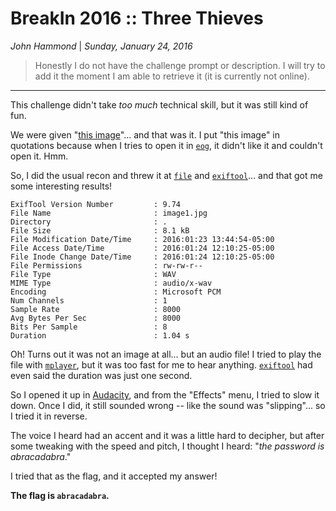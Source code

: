 __BreakIn 2016 :: Three Thieves__
================

_John Hammond_ | _Sunday, January 24, 2016_ 


> Honestly I do not have the challenge prompt or description. I will try to add it the moment I am able to retrieve it (it is currently not online).


----------

This challenge didn't take _too much_ technical skill, but it was still kind of fun.

We were given "[this image](image1.jpg)"... and that was it. I put "this image" in quotations because when I tries to open it in [`eog`][eog], it didn't like it and couldn't open it. Hmm.

So, I did the usual recon and threw it at [`file`][file] and [`exiftool`][exiftool]... and that got me some interesting results!

```
ExifTool Version Number         : 9.74
File Name                       : image1.jpg
Directory                       : .
File Size                       : 8.1 kB
File Modification Date/Time     : 2016:01:23 13:44:54-05:00
File Access Date/Time           : 2016:01:24 12:10:25-05:00
File Inode Change Date/Time     : 2016:01:24 12:10:25-05:00
File Permissions                : rw-rw-r--
File Type                       : WAV
MIME Type                       : audio/x-wav
Encoding                        : Microsoft PCM
Num Channels                    : 1
Sample Rate                     : 8000
Avg Bytes Per Sec               : 8000
Bits Per Sample                 : 8
Duration                        : 1.04 s
```

Oh! Turns out it was not an image at all... but an audio file! I tried to play the file with [`mplayer`][mplayer], but it was too fast for me to hear anything. [`exiftool`][exiftool] had even said the duration was just one second.

So I opened it up in [Audacity], and from the "Effects" menu, I tried to slow it down. Once I did, it still sounded wrong -- like the sound was "slipping"... so I tried it in reverse. 

The voice I heard had an accent and it was a little hard to decipher, but after some tweaking with the speed and pitch, I thought I heard: "_the password is abracadabra_."

I tried that as the flag, and it accepted my answer!

__The flag is `abracadabra`.__

[netcat]: https://en.wikipedia.org/wiki/Netcat
[Wikipedia]: https://www.wikipedia.org/
[Linux]: https://www.linux.com/
[man page]: https://en.wikipedia.org/wiki/Man_page
[PuTTY]: http://www.putty.org/
[ssh]: https://en.wikipedia.org/wiki/Secure_Shell
[Windows]: http://www.microsoft.com/en-us/windows
[virtual machine]: https://en.wikipedia.org/wiki/Virtual_machine
[operating system]:https://en.wikipedia.org/wiki/Operating_system
[OS]: https://en.wikipedia.org/wiki/Operating_system
[VMWare]: http://www.vmware.com/
[VirtualBox]: https://www.virtualbox.org/
[hostname]: https://en.wikipedia.org/wiki/Hostname
[port number]: https://en.wikipedia.org/wiki/Port_%28computer_networking%29
[distribution]:https://en.wikipedia.org/wiki/Linux_distribution
[Ubuntu]: http://www.ubuntu.com/
[ISO]: https://en.wikipedia.org/wiki/ISO_image
[standard streams]: https://en.wikipedia.org/wiki/Standard_streams
[standard output]: https://en.wikipedia.org/wiki/Standard_streams
[standard input]: https://en.wikipedia.org/wiki/Standard_streams
[read]: http://ss64.com/bash/read.html
[variable]: https://en.wikipedia.org/wiki/Variable_%28computer_science%29
[command substitution]: http://www.tldp.org/LDP/abs/html/commandsub.html
[permissions]: https://en.wikipedia.org/wiki/File_system_permissions
[redirection]: http://www.tldp.org/LDP/abs/html/io-redirection.html
[pipe]: http://www.tldp.org/LDP/abs/html/io-redirection.html
[piping]: http://www.tldp.org/LDP/abs/html/io-redirection.html
[tmp]: http://www.tldp.org/LDP/Linux-Filesystem-Hierarchy/html/tmp.html
[curl]: http://curl.haxx.se/
[cl1p.net]: https://cl1p.net/
[request]: http://www.w3.org/Protocols/rfc2616/rfc2616-sec5.html
[POST request]: https://en.wikipedia.org/wiki/POST_%28HTTP%29
[Python]: http://python.org/
[interpreter]: https://en.wikipedia.org/wiki/List_of_command-line_interpreters
[requests]: http://docs.python-requests.org/en/latest/
[urllib]: https://docs.python.org/2/library/urllib.html
[file handling with Python]: https://docs.python.org/2/tutorial/inputoutput.html#reading-and-writing-files
[bash]: https://www.gnu.org/software/bash/
[Assembly]: https://en.wikipedia.org/wiki/Assembly_language
[the stack]:  https://en.wikipedia.org/wiki/Stack_%28abstract_data_type%29
[register]: http://www.tutorialspoint.com/assembly_programming/assembly_registers.htm
[hex]: https://en.wikipedia.org/wiki/Hexadecimal
[hexadecimal]: https://en.wikipedia.org/wiki/Hexadecimal
[archive file]: https://en.wikipedia.org/wiki/Archive_file
[zip file]: https://en.wikipedia.org/wiki/Zip_%28file_format%29
[zip files]: https://en.wikipedia.org/wiki/Zip_%28file_format%29
[.zip]: https://en.wikipedia.org/wiki/Zip_%28file_format%29
[gigabytes]: https://en.wikipedia.org/wiki/Gigabyte
[GB]: https://en.wikipedia.org/wiki/Gigabyte
[GUI]: https://en.wikipedia.org/wiki/Graphical_user_interface
[Wireshark]: https://www.wireshark.org/
[FTP]: https://en.wikipedia.org/wiki/File_Transfer_Protocol
[client and server]: https://simple.wikipedia.org/wiki/Client-server
[RETR]: http://cr.yp.to/ftp/retr.html
[FTP server]: https://help.ubuntu.com/lts/serverguide/ftp-server.html
[SFTP]: https://en.wikipedia.org/wiki/SSH_File_Transfer_Protocol
[SSL]: https://en.wikipedia.org/wiki/Transport_Layer_Security
[encryption]: https://en.wikipedia.org/wiki/Encryption
[HTML]: https://en.wikipedia.org/wiki/HTML
[Flask]: http://flask.pocoo.org/
[SQL]: https://en.wikipedia.org/wiki/SQL
[and]: https://en.wikipedia.org/wiki/Logical_conjunction
[Cyberstakes]: https://cyberstakesonline.com/
[cat]: https://en.wikipedia.org/wiki/Cat_%28Unix%29
[symbolic link]: https://en.wikipedia.org/wiki/Symbolic_link
[ln]: https://en.wikipedia.org/wiki/Ln_%28Unix%29
[absolute path]: https://en.wikipedia.org/wiki/Path_%28computing%29
[CTF]: https://en.wikipedia.org/wiki/Capture_the_flag#Computer_security
[Cyberstakes]: https://cyberstakesonline.com/
[OverTheWire]: http://overthewire.org/
[Leviathan]: http://overthewire.org/wargames/leviathan/
[ls]: https://en.wikipedia.org/wiki/Ls
[grep]: https://en.wikipedia.org/wiki/Grep
[strings]: http://linux.die.net/man/1/strings
[ltrace]: http://linux.die.net/man/1/ltrace
[C]: https://en.wikipedia.org/wiki/C_%28programming_language%29
[strcmp]: http://linux.die.net/man/3/strcmp
[access]: http://pubs.opengroup.org/onlinepubs/009695399/functions/access.html
[system]: http://linux.die.net/man/3/system
[real user ID]: https://en.wikipedia.org/wiki/User_identifier
[effective user ID]: https://en.wikipedia.org/wiki/User_identifier
[brute force]: https://en.wikipedia.org/wiki/Brute-force_attack
[for loop]: https://en.wikipedia.org/wiki/For_loop
[bash programming]: http://tldp.org/HOWTO/Bash-Prog-Intro-HOWTO.html
[Behemoth]: http://overthewire.org/wargames/behemoth/
[command line]: https://en.wikipedia.org/wiki/Command-line_interface
[command-line]: https://en.wikipedia.org/wiki/Command-line_interface
[cli]: https://en.wikipedia.org/wiki/Command-line_interface
[PHP]: https://php.net/
[URL]: https://en.wikipedia.org/wiki/Uniform_Resource_Locator
[TamperData]: https://addons.mozilla.org/en-US/firefox/addon/tamper-data/
[Firefox]: https://www.mozilla.org/en-US/firefox/new/?product=firefox-3.6.8&os=osx%E2%8C%A9=en-US
[Caesar Cipher]: https://en.wikipedia.org/wiki/Caesar_cipher
[Google Reverse Image Search]: https://www.google.com/imghp
[PicoCTF]: https://picoctf.com/
[PicoCTF 2014]: https://picoctf.com/
[JavaScript]: https://www.javascript.com/
[base64]: https://en.wikipedia.org/wiki/Base64
[client-side]: https://en.wikipedia.org/wiki/Client-side_scripting
[client side]: https://en.wikipedia.org/wiki/Client-side_scripting
[javascript:alert]: http://www.w3schools.com/js/js_popup.asp
[Java]: https://www.java.com/en/
[2147483647]: https://en.wikipedia.org/wiki/2147483647_%28number%29
[XOR]: https://en.wikipedia.org/wiki/Exclusive_or
[XOR cipher]: https://en.wikipedia.org/wiki/XOR_cipher
[quipqiup.com]: http://www.quipqiup.com/
[PDF]: https://en.wikipedia.org/wiki/Portable_Document_Format
[pdfimages]: http://linux.die.net/man/1/pdfimages
[ampersand]: https://en.wikipedia.org/wiki/Ampersand
[URL encoding]: https://en.wikipedia.org/wiki/Percent-encoding
[Percent encoding]: https://en.wikipedia.org/wiki/Percent-encoding
[URL-encoding]: https://en.wikipedia.org/wiki/Percent-encoding
[Percent-encoding]: https://en.wikipedia.org/wiki/Percent-encoding
[endianness]: https://en.wikipedia.org/wiki/Endianness
[ASCII]: https://en.wikipedia.org/wiki/ASCII
[struct]: https://docs.python.org/2/library/struct.html
[pcap]: https://en.wikipedia.org/wiki/Pcap
[packet capture]: https://en.wikipedia.org/wiki/Packet_analyzer
[HTTP]: https://en.wikipedia.org/wiki/Hypertext_Transfer_Protocol
[Wireshark filters]: https://wiki.wireshark.org/DisplayFilters
[SSL]: https://en.wikipedia.org/wiki/Transport_Layer_Security
[Assembly]: https://en.wikipedia.org/wiki/Assembly_language
[Assembly Syntax]: https://en.wikipedia.org/wiki/X86_assembly_language#Syntax
[Intel Syntax]: https://en.wikipedia.org/wiki/X86_assembly_language
[Intel or AT&T]: http://www.imada.sdu.dk/Courses/DM18/Litteratur/IntelnATT.htm
[AT&T syntax]: https://en.wikibooks.org/wiki/X86_Assembly/GAS_Syntax
[GET request]: https://en.wikipedia.org/wiki/Hypertext_Transfer_Protocol#Request_methods
[GET requests]: https://en.wikipedia.org/wiki/Hypertext_Transfer_Protocol#Request_methods
[IP Address]: https://en.wikipedia.org/wiki/IP_address
[IP Addresses]: https://en.wikipedia.org/wiki/IP_address
[MAC Address]: https://en.wikipedia.org/wiki/MAC_address
[session]: https://en.wikipedia.org/wiki/Session_%28computer_science%29
[Cookie Manager+]: https://addons.mozilla.org/en-US/firefox/addon/cookies-manager-plus/
[hexedit]: http://linux.die.net/man/1/hexedit
[Google]: http://google.com/
[Scapy]: http://www.secdev.org/projects/scapy/
[ARP]: https://en.wikipedia.org/wiki/Address_Resolution_Protocol
[UDP]: https://en.wikipedia.org/wiki/User_Datagram_Protocol
[SQL injection]: https://en.wikipedia.org/wiki/SQL_injection
[sqlmap]: http://sqlmap.org/
[sqlite]: https://www.sqlite.org/
[MD5]: https://en.wikipedia.org/wiki/MD5
[OpenSSL]: https://www.openssl.org/
[Burpsuite]:https://portswigger.net/burp/
[Burpsuite.jar]:https://portswigger.net/burp/
[Burp]:https://portswigger.net/burp/
[NULL character]: https://en.wikipedia.org/wiki/Null_character
[Format String Vulnerability]: http://www.cis.syr.edu/~wedu/Teaching/cis643/LectureNotes_New/Format_String.pdf
[printf]: http://pubs.opengroup.org/onlinepubs/009695399/functions/fprintf.html
[argument]: https://en.wikipedia.org/wiki/Parameter_%28computer_programming%29
[arguments]: https://en.wikipedia.org/wiki/Parameter_%28computer_programming%29
[parameter]: https://en.wikipedia.org/wiki/Parameter_%28computer_programming%29
[parameters]: https://en.wikipedia.org/wiki/Parameter_%28computer_programming%29
[Vortex]: http://overthewire.org/wargames/vortex/
[socket]: https://docs.python.org/2/library/socket.html
[file descriptor]: https://en.wikipedia.org/wiki/File_descriptor
[file descriptors]: https://en.wikipedia.org/wiki/File_descriptor
[Forth]: https://en.wikipedia.org/wiki/Forth_%28programming_language%29
[github]: https://github.com/
[buffer overflow]: https://en.wikipedia.org/wiki/Buffer_overflow
[try harder]: https://www.offensive-security.com/when-things-get-tough/
[segmentation fault]: https://en.wikipedia.org/wiki/Segmentation_fault
[seg fault]: https://en.wikipedia.org/wiki/Segmentation_fault
[segfault]: https://en.wikipedia.org/wiki/Segmentation_fault
[shellcode]: https://en.wikipedia.org/wiki/Shellcode
[sploit-tools]: https://github.com/SaltwaterC/sploit-tools
[Kali]: https://www.kali.org/
[Kali Linux]: https://www.kali.org/
[gdb]: https://www.gnu.org/software/gdb/
[gdb tutorial]: http://www.unknownroad.com/rtfm/gdbtut/gdbtoc.html
[payload]: https://en.wikipedia.org/wiki/Payload_%28computing%29
[peda]: https://github.com/longld/peda
[git]: https://git-scm.com/
[home directory]: https://en.wikipedia.org/wiki/Home_directory
[NOP slide]:https://en.wikipedia.org/wiki/NOP_slide
[NOP]: https://en.wikipedia.org/wiki/NOP
[examine]: https://sourceware.org/gdb/onlinedocs/gdb/Memory.html
[stack pointer]: http://stackoverflow.com/questions/1395591/what-is-exactly-the-base-pointer-and-stack-pointer-to-what-do-they-point
[little endian]: https://en.wikipedia.org/wiki/Endianness
[big endian]: https://en.wikipedia.org/wiki/Endianness
[endianness]: https://en.wikipedia.org/wiki/Endianness
[pack]: https://docs.python.org/2/library/struct.html#struct.pack
[ash]:https://en.wikipedia.org/wiki/Almquist_shell
[dash]: https://en.wikipedia.org/wiki/Almquist_shell
[shell]: https://en.wikipedia.org/wiki/Shell_%28computing%29
[pwntools]: https://github.com/Gallopsled/pwntools
[colorama]: https://pypi.python.org/pypi/colorama
[objdump]: https://en.wikipedia.org/wiki/Objdump
[UPX]: http://upx.sourceforge.net/
[64-bit]: https://en.wikipedia.org/wiki/64-bit_computing
[breakpoint]: https://en.wikipedia.org/wiki/Breakpoint
[stack frame]: http://www.cs.umd.edu/class/sum2003/cmsc311/Notes/Mips/stack.html
[format string]: http://codearcana.com/posts/2013/05/02/introduction-to-format-string-exploits.html
[format specifiers]: http://web.eecs.umich.edu/~bartlett/printf.html
[format specifier]: http://web.eecs.umich.edu/~bartlett/printf.html
[variable expansion]: https://www.gnu.org/software/bash/manual/html_node/Shell-Parameter-Expansion.html
[base pointer]: http://stackoverflow.com/questions/1395591/what-is-exactly-the-base-pointer-and-stack-pointer-to-what-do-they-point
[dmesg]: https://en.wikipedia.org/wiki/Dmesg
[Android]: https://www.android.com/
[.apk]:https://en.wikipedia.org/wiki/Android_application_package
[apk]:https://en.wikipedia.org/wiki/Android_application_package
[decompiler]: https://en.wikipedia.org/wiki/Decompiler
[decompile Java code]: http://www.javadecompilers.com/
[jadx]: https://github.com/skylot/jadx
[.img]: https://en.wikipedia.org/wiki/IMG_%28file_format%29
[binwalk]: http://binwalk.org/
[JPEG]: https://en.wikipedia.org/wiki/JPEG
[JPG]: https://en.wikipedia.org/wiki/JPEG
[disk image]: https://en.wikipedia.org/wiki/Disk_image
[foremost]: http://foremost.sourceforge.net/
[eog]: https://wiki.gnome.org/Apps/EyeOfGnome
[function pointer]: https://en.wikipedia.org/wiki/Function_pointer
[machine code]: https://en.wikipedia.org/wiki/Machine_code
[compiled language]: https://en.wikipedia.org/wiki/Compiled_language
[compiler]: https://en.wikipedia.org/wiki/Compiler
[compile]: https://en.wikipedia.org/wiki/Compiler
[scripting language]: https://en.wikipedia.org/wiki/Scripting_language
[shell-storm.org]: http://shell-storm.org/
[shell-storm]:http://shell-storm.org/
[shellcode database]: http://shell-storm.org/shellcode/
[gdb-peda]: https://github.com/longld/peda
[x86]: https://en.wikipedia.org/wiki/X86
[Intel x86]: https://en.wikipedia.org/wiki/X86
[sh]: https://en.wikipedia.org/wiki/Bourne_shell
[/bin/sh]: https://en.wikipedia.org/wiki/Bourne_shell
[SANS]: https://www.sans.org/
[Holiday Hack Challenge]: https://holidayhackchallenge.com/
[USCGA]: http://uscga.edu/
[United States Coast Guard Academy]: http://uscga.edu/
[US Coast Guard Academy]: http://uscga.edu/
[Academy]: http://uscga.edu/
[Coast Guard Academy]: http://uscga.edu/
[Hackfest]: https://www.sans.org/event/pen-test-hackfest-2015
[SSID]: https://en.wikipedia.org/wiki/Service_set_%28802.11_network%29
[DNS]: https://en.wikipedia.org/wiki/Domain_Name_System
[Python:base64]: https://docs.python.org/2/library/base64.html
[OpenWRT]: https://openwrt.org/
[node.js]: https://nodejs.org/en/
[MongoDB]: https://www.mongodb.org/
[Mongo]: https://www.mongodb.org/
[SuperGnome 01]: http://52.2.229.189/
[Shodan]: https://www.shodan.io/
[SuperGnome 02]: http://52.34.3.80/
[SuperGnome 03]: http://52.64.191.71/
[SuperGnome 04]: http://52.192.152.132/
[SuperGnome 05]: http://54.233.105.81/
[Local file inclusion]: http://hakipedia.com/index.php/Local_File_Inclusion
[LFI]: http://hakipedia.com/index.php/Local_File_Inclusion
[PNG]: http://www.libpng.org/pub/png/
[.png]: http://www.libpng.org/pub/png/
[Remote Code Execution]: https://en.wikipedia.org/wiki/Arbitrary_code_execution
[RCE]: https://en.wikipedia.org/wiki/Arbitrary_code_execution
[GNU]: https://www.gnu.org/
[regular expression]: https://en.wikipedia.org/wiki/Regular_expression
[regular expressions]: https://en.wikipedia.org/wiki/Regular_expression
[uniq]: https://en.wikipedia.org/wiki/Uniq
[sort]: https://en.wikipedia.org/wiki/Sort_%28Unix%29
[binary data]: https://en.wikipedia.org/wiki/Binary_data
[binary]: https://en.wikipedia.org/wiki/Binary
[Firebug]: http://getfirebug.com/
[SHA1]: https://en.wikipedia.org/wiki/SHA-1
[SHA-1]: https://en.wikipedia.org/wiki/SHA-1
[Linux]: https://www.linux.com/
[Ubuntu]: http://www.ubuntu.com/
[Kali Linux]: https://www.kali.org/
[Over The Wire]: http://overthewire.org/wargames/
[OverTheWire]: http://overthewire.org/wargames/
[Micro Corruption]: https://microcorruption.com/
[Smash The Stack]: http://smashthestack.org/
[CTFTime]: https://ctftime.org/
[Writeups]: https://ctftime.org/writeups
[Competitions]: https://ctftime.org/event/list/upcoming
[Skull Security]: https://wiki.skullsecurity.org/index.php?title=Main_Page
[MITRE]: http://mitrecyberacademy.org/
[Trail of Bits]: https://trailofbits.github.io/ctf/
[Stegsolve]: http://www.caesum.com/handbook/Stegsolve.jar
[stegsolve.jar]: http://www.caesum.com/handbook/Stegsolve.jar
[Steghide]: http://steghide.sourceforge.net/
[IDA Pro]: https://www.hex-rays.com/products/ida/
[Wireshark]: https://www.wireshark.org/
[Bro]: https://www.bro.org/
[Meterpreter]: https://www.offensive-security.com/metasploit-unleashed/about-meterpreter/
[Metasploit]: http://www.metasploit.com/
[Burpsuite]: https://portswigger.net/burp/
[xortool]: https://github.com/hellman/xortool
[sqlmap]: http://sqlmap.org/
[VMWare]: http://www.vmware.com/
[VirtualBox]: https://www.virtualbox.org/wiki/Downloads
[VBScript Decoder]: https://gist.github.com/bcse/1834878
[quipqiup.com]: http://quipqiup.com/
[EXIFTool]: http://www.sno.phy.queensu.ca/~phil/exiftool/
[Scalpel]: https://github.com/sleuthkit/scalpel
[Ryan's Tutorials]: http://ryanstutorials.net
[Linux Fundamentals]: http://linux-training.be/linuxfun.pdf
[USCGA]: http://uscga.edu
[Cyberstakes]: https://cyberstakesonline.com/
[Crackmes.de]: http://crackmes.de/
[Nuit Du Hack]: http://wargame.nuitduhack.com/
[Hacking-Lab]: https://www.hacking-lab.com/index.html
[FlareOn]: http://www.flare-on.com/
[The Second Extended Filesystem]: http://www.nongnu.org/ext2-doc/ext2.html
[GIF]: https://en.wikipedia.org/wiki/GIF
[PDFCrack]: http://pdfcrack.sourceforge.net/index.html
[Hexcellents CTF Knowledge Base]: http://security.cs.pub.ro/hexcellents/wiki/home
[GDB]: https://www.gnu.org/software/gdb/
[The Linux System Administrator's Guide]: http://www.tldp.org/LDP/sag/html/index.html
[aeskeyfind]: https://citp.princeton.edu/research/memory/code/
[rsakeyfind]: https://citp.princeton.edu/research/memory/code/
[Easy Python Decompiler]: http://sourceforge.net/projects/easypythondecompiler/
[factordb.com]: http://factordb.com/
[Volatility]: https://github.com/volatilityfoundation/volatility
[Autopsy]: http://www.sleuthkit.org/autopsy/
[ShowMyCode]: http://www.showmycode.com/
[HTTrack]: https://www.httrack.com/
[theHarvester]: https://github.com/laramies/theHarvester
[Netcraft]: http://toolbar.netcraft.com/site_report/
[Nikto]: https://cirt.net/Nikto2
[PIVOT Project]: http://pivotproject.org/
[InsomniHack PDF]: http://insomnihack.ch/wp-content/uploads/2016/01/Hacking_like_in_the_movies.pdf
[radare]: http://www.radare.org/r/
[radare2]: http://www.radare.org/r/
[foremost]: https://en.wikipedia.org/wiki/Foremost_%28software%29
[ZAP]: https://github.com/zaproxy/zaproxy
[Computer Security Student]: https://www.computersecuritystudent.com/HOME/index.html
[Vulnerable Web Page]: http://testphp.vulnweb.com/
[Hipshot]: https://bitbucket.org/eliteraspberries/hipshot
[John the Ripper]: https://en.wikipedia.org/wiki/John_the_Ripper
[hashcat]: http://hashcat.net/oclhashcat/
[fcrackzip]: http://manpages.ubuntu.com/manpages/hardy/man1/fcrackzip.1.html
[Whitehatters Academy]: https://www.whitehatters.academy/
[gn00bz]: http://gnoobz.com/
[Command Line Kung Fu]:http://blog.commandlinekungfu.com/
[Cybrary]: https://www.cybrary.it/
[Obum Chidi]: https://obumchidi.wordpress.com/
[ksnctf]: http://ksnctf.sweetduet.info/
[ToolsWatch]: http://www.toolswatch.org/category/tools/
[Net Force]:https://net-force.nl/
[Nandy Narwhals]: http://nandynarwhals.org/
[CTFHacker]: http://ctfhacker.com/
[Tasteless]: http://tasteless.eu/
[Dragon Sector]: http://blog.dragonsector.pl/
[pwnable.kr]: http://pwnable.kr/
[reversing.kr]: http://reversing.kr/
[DVWA]: http://www.dvwa.co.uk/
[Damn Vulnerable Web App]: http://www.dvwa.co.uk/
[b01lers]: https://b01lers.net/
[Capture the Swag]: https://ctf.rip/
[pointer]: https://en.wikipedia.org/wiki/Pointer_%28computer_programming%29
[call stack]: https://en.wikipedia.org/wiki/Call_stack
[return statement]: https://en.wikipedia.org/wiki/Return_statement
[return address]: https://en.wikipedia.org/wiki/Return_statement
[disassemble]: https://en.wikipedia.org/wiki/Disassembler
[less]: https://en.wikipedia.org/wiki/Less_%28Unix%29
[puts]: http://pubs.opengroup.org/onlinepubs/009695399/functions/puts.html
[disassembly]: https://en.wikibooks.org/wiki/X86_Disassembly
[PLT]: https://www.technovelty.org/linux/plt-and-got-the-key-to-code-sharing-and-dynamic-libraries.html
[Procedure Lookup Table]: http://reverseengineering.stackexchange.com/questions/1992/what-is-plt-got
[environment variable]: https://en.wikipedia.org/wiki/Environment_variable
[getenvaddr]: https://code.google.com/p/protostar-solutions/source/browse/Stack+6/getenvaddr.c?r=3d0a6873d44901d63caf9ad3764cfb9ab47f3332
[getenvaddr.c]: https://code.google.com/p/protostar-solutions/source/browse/Stack+6/getenvaddr.c?r=3d0a6873d44901d63caf9ad3764cfb9ab47f3332
[file]: https://en.wikipedia.org/wiki/File_%28command%29
[mplayer]: http://www.mplayerhq.hu/design7/news.html
[Audacity]: http://audacityteam.org/
